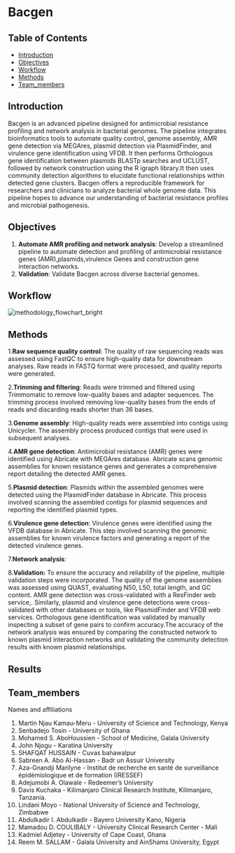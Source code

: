 # Bacgen
## Table of Contents
- [Introduction](#Introduction)
- [Objectives](#Objectives)
- [Workflow](#Workflow)
- [Methods](#Methods)
- [Team_members](#Team_members)

## Introduction
Bacgen is an advanced pipeline designed for antimicrobial resistance profiling and network analysis in bacterial genomes. The pipeline integrates bioinformatics tools to automate quality control, genome assembly, AMR gene detection via MEGAres, plasmid detection via PlasmidFinder, and virulence gene identification using VFDB. It then performs Orthologous gene identification between plasmids  BLASTp searches and UCLUST, followed by network construction using the R igraph library.It then uses community detection algorithms to elucidate functional relationships within detected gene clusters.
Bacgen offers a reproducible framework for researchers and clinicians to analyze bacterial whole genome data. This pipeline hopes to advance our understanding of bacterial resistance profiles and microbial pathogenesis.

## Objectives
1. __Automate AMR profiling and network analysis__: Develop a streamlined pipeline to automate detection and profiling of antimicrobial resistance genes (AMR),plasmids,virulence Genes and construction gene interaction networks.
2. __Validation__: Validate Bacgen across diverse bacterial genomes.

## Workflow
![methodology_flowchart_bright](https://github.com/user-attachments/assets/028c61ee-3e79-468a-8c5b-8c8a5ce415af)

## Methods
1.__Raw sequence quality control__:
The quality of raw sequencing reads was assessed using FastQC to ensure high-quality data for downstream analyses. Raw reads in FASTQ format were processed, and quality reports were generated.

2.__Trimming and filtering__:
Reads were trimmed and filtered using Trimmomatic to remove low-quality bases and adapter sequences. The trimming process involved removing low-quality bases from the ends of reads and discarding reads shorter than 36 bases.

3.__Genome assembly__:
High-quality reads were assembled into contigs using Unicycler. The assembly process produced contigs that were used in subsequent analyses.

4.__AMR gene detection__:
Antimicrobial resistance (AMR) genes were identified using Abricate with MEGAres database. Abricate scans genomic assemblies for known resistance genes and generates a comprehensive report detailing the detected AMR genes.

5.__Plasmid detection__:
Plasmids within the assembled genomes were detected using the PlasmidFinder database in Abricate. This process involved scanning the assembled contigs for plasmid sequences and reporting the identified plasmid types.

6.__Virulence gene detection__:
Virulence genes were identified using the VFDB database in Abricate. This step involved scanning the genomic assemblies for known virulence factors and generating a report of the detected virulence genes.

7.__Network analysis__:


8.__Validation:__
To ensure the accuracy and reliability of the pipeline, multiple validation steps were incorporated. The quality of the genome assemblies was assessed using QUAST, evaluating N50, L50, total length, and GC content. AMR gene detection was cross-validated with a ResFinder web service,. Similarly, plasmid and virulence gene detections were cross-validated with other databases or tools, like PlasmidFinder and VFDB web services. Orthologous gene identification was validated by manually inspecting a subset of gene pairs to confirm accuracy.The accuracy of the network analysis was ensured by comparing the constructed network to known plasmid interaction networks and validating the community detection results with known plasmid relationships.

## Results

## Team_members
Names and affiliations
1. Martin Njau Kamau-Meru - University of Science and Technology, Kenya
2. Senbadejo Tosin - University of Ghana
3. Mohamed S. AboHoussien - School of Medicine, Galala University
4. John Njogu - Karatina University
5. SHAFQAT HUSSAIN - Cuvas bahawalpur
6. ⁠Sabreen A. Abo Al-Hassan - Badr un Assuir University
7. Aza-Gnandji Marilyne - Institut de recherche en santé de surveillance épidémiologique et de formation (IRESSEF)  
8. Adejumobi A. Olawale - Redeemer’s University
9. ⁠Davis Kuchaka - Kilimanjaro Clinical Research Institute, Kilimanjaro, Tanzania.
10. Lindani Moyo - National University of Science and Technology, Zimbabwe
11. Abdulkadir I. Abdulkadir - Bayero University Kano, Nigeria
12. Mamadou D. COULIBALY  -   University Clinical Research Center - Mali
13. Kadmiel Adjetey - University of Cape Coast, Ghana
14. ⁠Reem M. SALLAM - Galala University and AinShams University, Egypt
